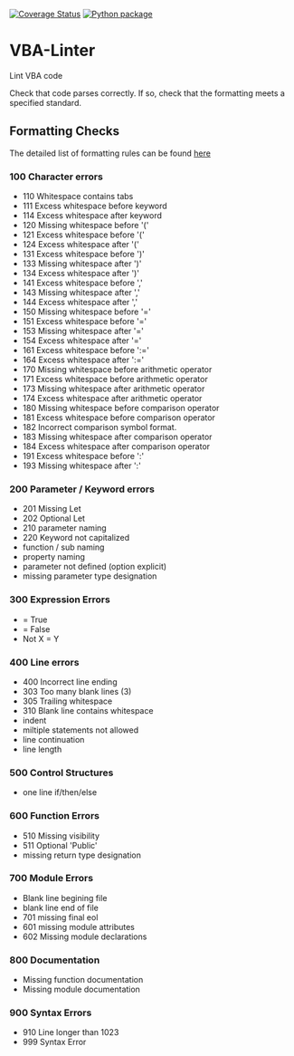 [![Coverage Status](https://coveralls.io/repos/github/Beakerboy/VBA-Linter/badge.svg?branch=main)](https://coveralls.io/github/Beakerboy/VBA-Linter?branch=main) [![Python package](https://github.com/Beakerboy/VBA-Linter/actions/workflows/python-package.yml/badge.svg)](https://github.com/Beakerboy/VBA-Linter/actions/workflows/python-package.yml)
# VBA-Linter
Lint VBA code

Check that code parses correctly. If so, check that the formatting meets a specified standard.

## Formatting Checks
The detailed list of formatting rules can be found [here](https://beakerboy.github.io/VBA-Linter-Rules/)

### 100 Character errors
* 110 Whitespace contains tabs
* 111 Excess whitespace before keyword
* 114 Excess whitespace after keyword
* 120 Missing whitespace before '('
* 121 Excess whitespace before '('
* 124 Excess whitespace after '('
* 131 Excess whitespace before ')'
* 133 Missing whitespace after ')'
* 134 Excess whitespace after ')'
* 141 Excess whitespace before ','
* 143 Missing whitespace after ','
* 144 Excess whitespace after ','
* 150 Missing whitespace before '='
* 151 Excess whitespace before '='
* 153 Missing whitespace after '='
* 154 Excess whitespace after '='
* 161 Excess whitespace before ':='
* 164 Excess whitespace after ':='
* 170 Missing whitespace before arithmetic operator
* 171 Excess whitespace before arithmetic operator
* 173 Missing whitespace after arithmetic operator
* 174 Excess whitespace after arithmetic operator
* 180 Missing whitespace before comparison operator
* 181 Excess whitespace before comparison operator
* 182 Incorrect comparison symbol format.
* 183 Missing whitespace after comparison operator
* 184 Excess whitespace after comparison operator
* 191 Excess whitespace before ':'
* 193 Missing whitespace after ':'
### 200 Parameter / Keyword errors
* 201 Missing Let
* 202 Optional Let
* 210 parameter naming
* 220 Keyword not capitalized
* function / sub naming
* property naming
* parameter not defined (option explicit)
* missing parameter type designation
### 300 Expression Errors
* = True
* = False
* Not X = Y
### 400 Line errors
* 400 Incorrect line ending
* 303 Too many blank lines (3)
* 305 Trailing whitespace
* 310 Blank line contains whitespace
* indent
* miltiple statements not allowed
* line continuation
* line length
### 500 Control Structures
* one line if/then/else
### 600 Function Errors
* 510 Missing visibility
* 511 Optional 'Public'
* missing return type designation
### 700 Module Errors
* Blank line begining file
* blank line end of file
* 701 missing final eol
* 601 missing module attributes
* 602 Missing module declarations
### 800 Documentation
* Missing function documentation
* Missing module documentation
### 900 Syntax Errors
* 910 Line longer than 1023
* 999 Syntax Error

